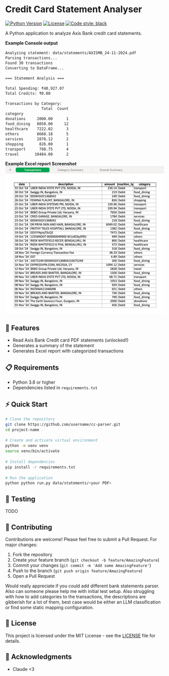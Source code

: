 # Credit Card Statement Analyser

[![Python Version](https://img.shields.io/badge/python-3.8%2B-blue.svg)](https://www.python.org/downloads/)
[![License](https://img.shields.io/badge/license-MIT-green.svg)](LICENSE)
[![Code style: black](https://img.shields.io/badge/code%20style-black-000000.svg)](https://github.com/psf/black)

A Python application to analyze Axis Bank credit card statements.

**Example Console output**
```
Analyzing statement: data/statements/AXISMB_24-11-2024.pdf
Parsing transactions...
Found 30 transactions
Converting to DataFrame...

=== Statement Analysis ===

Total Spending: ₹40,927.07
Total Credits: ₹0.00

Transactions by Category:
                Total  Count
category                    
donations     2000.00      1
food_dining   8050.00     12
healthcare    7222.02      3
others        8668.18      5
services      2878.12      2
shopping       826.00      1
transport      798.75      4
travel       10484.00      2
```

**Example Excel report Screenshot**
![Excel report screenshot](./assets/excel_report_screenshot.png)

## 🚀 Features

- Read Axis Bank Credit card PDF statements (unlocked!)
- Generates a summary of the statement
- Generates Excel report with categorized transactions

## 📋 Requirements

- Python 3.8 or higher
- Dependencies listed in `requirements.txt`

## ⚡️ Quick Start

```bash
# Clone the repository
git clone https://github.com/username/cc-parser.git
cd project-name

# Create and activate virtual environment
python -m venv venv
source venv/bin/activate

# Install dependencies
pip install -r requirements.txt

# Run the application
python python run.py data/statements/<your PDF>
```

## 🧪 Testing
TODO 

## 🤝 Contributing

Contributions are welcome! Please feel free to submit a Pull Request. For major changes:

1. Fork the repository
2. Create your feature branch (`git checkout -b feature/AmazingFeature`)
3. Commit your changes (`git commit -m 'Add some AmazingFeature'`)
4. Push to the branch (`git push origin feature/AmazingFeature`)
5. Open a Pull Request

Would really appreciate if you could add different bank statements parser. Also can someone please help me with initial test setup. 
Also struggling with how to add categories to the transactions, the descriptions are gibberish for a lot of them, best case would be either an LLM classification or find some static mapping configuration. 

## 📜 License

This project is licensed under the MIT License - see the [LICENSE](LICENSE) file for details.

## 🙏 Acknowledgments

- Claude <3